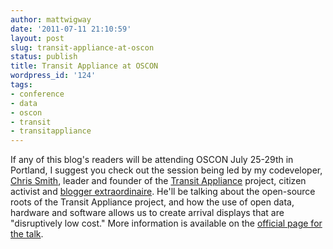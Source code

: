 ```yaml
---
author: mattwigway
date: '2011-07-11 21:10:59'
layout: post
slug: transit-appliance-at-oscon
status: publish
title: Transit Appliance at OSCON
wordpress_id: '124'
tags:
- conference
- data
- oscon
- transit
- transitappliance
---
```


If any of this blog's readers will be attending OSCON July 25-29th in Portland, I suggest you check out the session being led by my codeveloper, [Chris Smith](http://chrissmith.us/), leader and founder of the [Transit Appliance](http://transitappliance.org/) project, citizen activist and [blogger extraordinaire](http://portlandtransport.com/). He'll be talking about the open-source roots of the Transit Appliance project, and how the use of open data, hardware and software allows us to create arrival displays that are "disruptively low cost." More information is available on the [official page for the talk](http://www.oscon.com/oscon2011/public/schedule/detail/18771).
